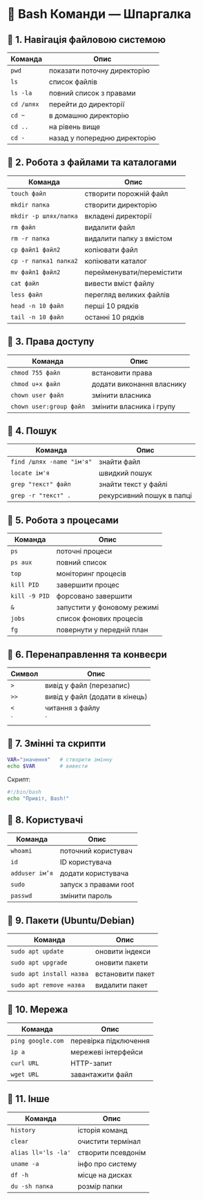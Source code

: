 # 🐚 Bash Команди — Шпаргалка

## 🔹 1. Навігація файловою системою
| Команда         | Опис                              |
|-----------------|-----------------------------------|
| `pwd`           | показати поточну директорію       |
| `ls`            | список файлів                     |
| `ls -la`        | повний список з правами           |
| `cd /шлях`      | перейти до директорії             |
| `cd ~`          | в домашню директорію              |
| `cd ..`         | на рівень вище                    |
| `cd -`          | назад у попередню директорію      |

## 🔹 2. Робота з файлами та каталогами
| Команда              | Опис                                 |
|----------------------|--------------------------------------|
| `touch файл`         | створити порожній файл               |
| `mkdir папка`        | створити директорію                  |
| `mkdir -p шлях/папка`| вкладені директорії                  |
| `rm файл`            | видалити файл                        |
| `rm -r папка`        | видалити папку з вмістом             |
| `cp файл1 файл2`     | копіювати файл                       |
| `cp -r папка1 папка2`| копіювати каталог                    |
| `mv файл1 файл2`     | перейменувати/перемістити            |
| `cat файл`           | вивести вміст файлу                  |
| `less файл`          | перегляд великих файлів              |
| `head -n 10 файл`    | перші 10 рядків                      |
| `tail -n 10 файл`    | останні 10 рядків                    |

## 🔹 3. Права доступу
| Команда                  | Опис                             |
|--------------------------|----------------------------------|
| `chmod 755 файл`         | встановити права                 |
| `chmod u+x файл`         | додати виконання власнику        |
| `chown user файл`        | змінити власника                 |
| `chown user:group файл`  | змінити власника і групу         |

## 🔹 4. Пошук
| Команда                     | Опис                             |
|-----------------------------|----------------------------------|
| `find /шлях -name "ім'я"`   | знайти файл                      |
| `locate ім'я`               | швидкий пошук                    |
| `grep "текст" файл`         | знайти текст у файлі             |
| `grep -r "текст" .`         | рекурсивний пошук в папці        |

## 🔹 5. Робота з процесами
| Команда        | Опис                                  |
|----------------|----------------------------------------|
| `ps`           | поточні процеси                        |
| `ps aux`       | повний список                          |
| `top`          | моніторинг процесів                    |
| `kill PID`     | завершити процес                       |
| `kill -9 PID`  | форсовано завершити                    |
| `&`            | запустити у фоновому режимі            |
| `jobs`         | список фонових процесів                |
| `fg`           | повернути у передній план              |

## 🔹 6. Перенаправлення та конвеєри
| Символ | Опис                                      |
|--------|-------------------------------------------|
| `>`    | вивід у файл (перезапис)                  |
| `>>`   | вивід у файл (додати в кінець)            |
| `<`    | читання з файлу                           |
| `|`    | передача виводу однієї команди в іншу     |

## 🔹 7. Змінні та скрипти
```bash
VAR="значення"   # створити змінну
echo $VAR        # вивести
```
Скрипт:
```bash
#!/bin/bash
echo "Привіт, Bash!"
```

## 🔹 8. Користувачі
| Команда             | Опис                          |
|---------------------|-------------------------------|
| `whoami`            | поточний користувач           |
| `id`                | ID користувача                |
| `adduser ім’я`      | додати користувача            |
| `sudo`              | запуск з правами root         |
| `passwd`            | змінити пароль                |

## 🔹 9. Пакети (Ubuntu/Debian)
| Команда                     | Опис                    |
|-----------------------------|-------------------------|
| `sudo apt update`           | оновити індекси         |
| `sudo apt upgrade`          | оновити пакети          |
| `sudo apt install назва`    | встановити пакет        |
| `sudo apt remove назва`     | видалити пакет          |

## 🔹 10. Мережа
| Команда         | Опис                          |
|------------------|-------------------------------|
| `ping google.com`| перевірка підключення         |
| `ip a`           | мережеві інтерфейси           |
| `curl URL`       | HTTP-запит                    |
| `wget URL`       | завантажити файл              |

## 🔹 11. Інше
| Команда            | Опис                          |
|--------------------|-------------------------------|
| `history`          | історія команд                |
| `clear`            | очистити термінал             |
| `alias ll='ls -la'`| створити псевдонім            |
| `uname -a`         | інфо про систему              |
| `df -h`            | місце на дисках               |
| `du -sh папка`     | розмір папки                  |
